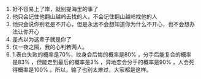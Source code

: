 
1. 好不容易上了岸，就别提海里的事了
2. 他只会记住他翻山越岭去找的人，不会记住翻山越岭找他的人
3. 他只会说你别老是不开心，但是永远不会想知道你为什么不开心，也不会想办法让你开心
4. 差点以为这辈子就是你了
5. 仅一夜之隔，我的心判若两人。
6. 1.表白失败的概率是70%，纹身会后悔的概率是80% ，分手后能复合的概率是83% ，但能走到最后的概率是3% ，异地恋会分手的概率是90% ，人会死得概率是100% 。所以，输了也别太难过，大家都是这样。